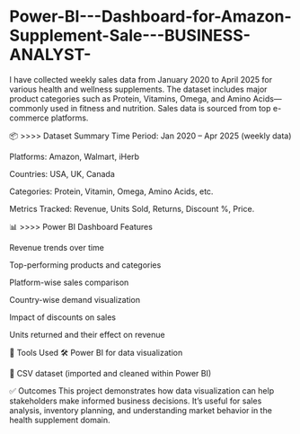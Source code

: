 # Power-BI---Dashboard-for-Amazon-Supplement-Sale---BUSINESS-ANALYST-
I have collected weekly sales data from January 2020 to April 2025 for various health and wellness supplements. The dataset includes major product categories such as Protein, Vitamins, Omega, and Amino Acids—commonly used in fitness and nutrition. Sales data is sourced from top e-commerce platforms.


📦 >>>> Dataset Summary
Time Period: Jan 2020 – Apr 2025 (weekly data)

Platforms: Amazon, Walmart, iHerb

Countries: USA, UK, Canada

Categories: Protein, Vitamin, Omega, Amino Acids, etc.

Metrics Tracked: Revenue, Units Sold, Returns, Discount %, Price.

📊 >>>> Power BI Dashboard Features

Revenue trends over time

Top-performing products and categories

Platform-wise sales comparison

Country-wise demand visualization

Impact of discounts on sales

Units returned and their effect on revenue


📌 Tools Used
🛠️ Power BI for data visualization

📁 CSV dataset (imported and cleaned within Power BI)

✅ Outcomes
This project demonstrates how data visualization can help stakeholders make informed business decisions. It’s useful for sales analysis, inventory planning, and understanding market behavior in the health supplement domain. 


